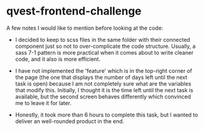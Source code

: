 # qvest-frontend-challenge

A few notes I would like to mention before looking at the code:

- I decided to keep to scss files in the same folder with their connected component just so not to over-complicate the code structure. Usually, a sass 7-1 pattern is more practical when it comes about to write cleaner code, and it also is more efficient.

- I have not implemented the 'feature' which is in the top-right corner of the page (the one that displays the number of days left until the next task is open) because I am not completely sure what are the variables that modify this. Initially, I thought it is the time left until the next task is available, but the second screen behaves differently which convinced me to leave it for later.

- Honestly, it took more than 6 hours to complete this task, but I wanted to deliver an well-rounded product in the end.
